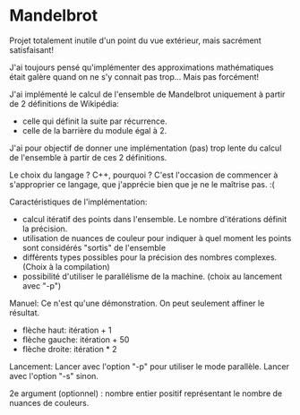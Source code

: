 # Mandelbrot

Projet totalement inutile d'un point du vue extérieur, mais sacrément satisfaisant!

J'ai toujours pensé qu'implémenter des approximations mathématiques était galère quand on ne s'y connait pas trop... Mais pas forcément!

J'ai implémenté le calcul de l'ensemble de Mandelbrot uniquement à partir de 2 définitions de Wikipédia:
- celle qui définit la suite par récurrence.
- celle de la barrière du module égal à 2.

J'ai pour objectif de donner une implémentation (pas) trop lente du calcul de l'ensemble à partir de ces 2 définitions.

Le choix du langage ? C++, pourquoi ?
C'est l'occasion de commencer à s'approprier ce langage, que j'apprécie bien que je ne le maîtrise pas. :(

Caractéristiques de l'implémentation:
- calcul itératif des points dans l'ensemble. Le nombre d'itérations définit la précision.
- utilisation de nuances de couleur pour indiquer à quel moment les points sont considérés "sortis" de l'ensemble
- différents types possibles pour la précision des nombres complexes. (Choix à la compilation)
- possibilité d'utiliser le parallélisme de la machine. (choix au lancement avec "-p")

Manuel:
Ce n'est qu'une démonstration. On peut seulement affiner le résultat.

- flèche haut: itération + 1
- flèche gauche: itération + 50
- flèche droite: itération * 2

Lancement:
Lancer avec l'option "-p" pour utiliser le mode parallèle.
Lancer avec l'option "-s" sinon.

2e argument (optionnel) : nombre entier positif représentant le nombre de nuances de couleurs.
